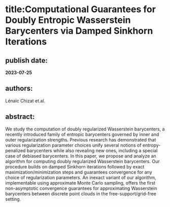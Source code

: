# title:**Computational Guarantees for Doubly Entropic Wasserstein Barycenters via Damped Sinkhorn Iterations**  ## publish date: **2023-07-25** ## authors:   Lénaïc Chizat et.al. ## abstract:   We study the computation of doubly regularized Wasserstein barycenters, a recently introduced family of entropic barycenters governed by inner and outer regularization strengths. Previous research has demonstrated that various regularization parameter choices unify several notions of entropy-penalized barycenters while also revealing new ones, including a special case of debiased barycenters. In this paper, we propose and analyze an algorithm for computing doubly regularized Wasserstein barycenters. Our procedure builds on damped Sinkhorn iterations followed by exact maximization/minimization steps and guarantees convergence for any choice of regularization parameters. An inexact variant of our algorithm, implementable using approximate Monte Carlo sampling, offers the first non-asymptotic convergence guarantees for approximating Wasserstein barycenters between discrete point clouds in the free-support/grid-free setting. 